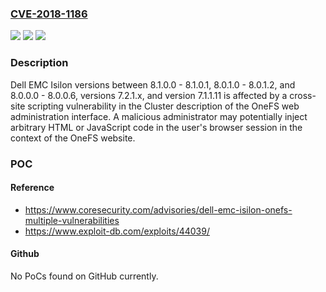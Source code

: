 ### [CVE-2018-1186](https://cve.mitre.org/cgi-bin/cvename.cgi?name=CVE-2018-1186)
![](https://img.shields.io/static/v1?label=Product&message=Isilon%20OneFS&color=blue)
![](https://img.shields.io/static/v1?label=Version&message=versions%20between%208.1.0.0%20-%208.1.0.1%2C%208.0.1.0%20-%208.0.1.2%2C%208.0.0.0%20-%208.0.0.6%2C%20versions%207.2.1.x%20and%20version%207.1.1.11%20&color=brightgreen)
![](https://img.shields.io/static/v1?label=Vulnerability&message=Cross-site%20scripting%20vulnerability&color=brightgreen)

### Description

Dell EMC Isilon versions between 8.1.0.0 - 8.1.0.1, 8.0.1.0 - 8.0.1.2, and 8.0.0.0 - 8.0.0.6, versions 7.2.1.x, and version 7.1.1.11 is affected by a cross-site scripting vulnerability in the Cluster description of the OneFS web administration interface. A malicious administrator may potentially inject arbitrary HTML or JavaScript code in the user's browser session in the context of the OneFS website.

### POC

#### Reference
- https://www.coresecurity.com/advisories/dell-emc-isilon-onefs-multiple-vulnerabilities
- https://www.exploit-db.com/exploits/44039/

#### Github
No PoCs found on GitHub currently.

